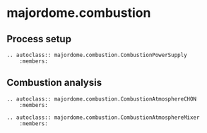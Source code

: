 # majordome.combustion

## Process setup

```{eval-rst}
.. autoclass:: majordome.combustion.CombustionPowerSupply
    :members:
```

## Combustion analysis

```{eval-rst}
.. autoclass:: majordome.combustion.CombustionAtmosphereCHON
    :members:

.. autoclass:: majordome.combustion.CombustionAtmosphereMixer
    :members:
```
